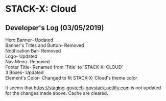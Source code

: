 # STACK-X: Cloud 

## Developer's Log (03/05/2019)

Hero Banner- Updated  
Banner's Titles and Button- Removed  
Notification Bar- Removed  
Logo- Updated  
Nav Menu- Removed  
Footer Title- Renamed from 'Title' to 'STACK-X: CLOUD'  
3 Boxes- Updated  
Element's Color- Changed to fit STACK-X: Cloud's theme color  
  
It seems that https://staging-govtech-govstack.netlify.com is not updated for the changes made above. Cache are cleared.

